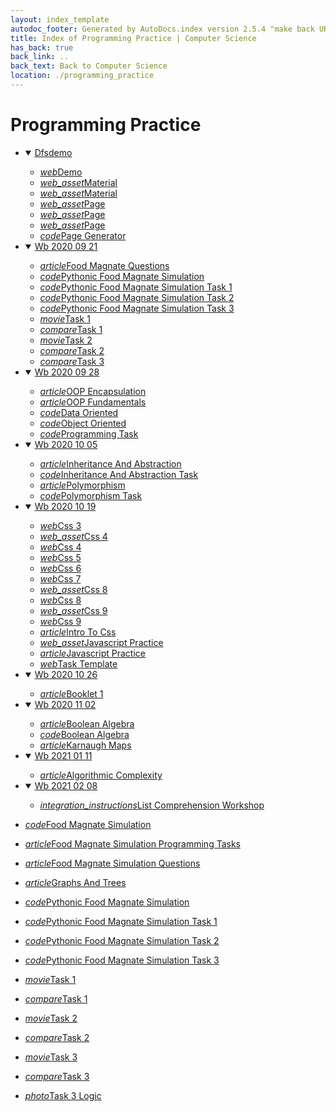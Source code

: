 ```yaml
---
layout: index_template
autodoc_footer: Generated by AutoDocs.index version 2.5.4 "make back URLs relative" ⓒ Starwort, 2020
title: Index of Programming Practice | Computer Science
has_back: true
back_link: ..
back_text: Back to Computer Science
location: ./programming_practice
---
```


# **Programming Practice**

- <details open><summary><a href='./dfsdemo'>Dfsdemo</a></summary>

  - <a href='./dfsdemo/demo.html'><i title='HTML file' class="material-icons">web</i>Demo</a>
  - <a href='./dfsdemo/material.css'><i title='CSS file' class="material-icons">web_asset</i>Material</a>
  - <a href='./dfsdemo/material.js'><i title='JS file' class="material-icons">web_asset</i>Material</a>
  - <a href='./dfsdemo/page.css'><i title='CSS file' class="material-icons">web_asset</i>Page</a>
  - <a href='./dfsdemo/page.js'><i title='JS file' class="material-icons">web_asset</i>Page</a>
  - <a href='./dfsdemo/page.scss'><i title='SCSS file' class="material-icons">web_asset</i>Page</a>
  - <a href='./dfsdemo/page_generator.py'><i title='PY file' class="material-icons">code</i>Page Generator</a>

  </details>
- <details open><summary><a href='./wb_2020_09_21'>Wb 2020 09 21</a></summary>

  - <a href='./wb_2020_09_21/food_magnate_questions.html'><i title='MD file' class="material-icons">article</i>Food Magnate Questions</a>
  - <a href='./wb_2020_09_21/pythonic_food_magnate_simulation.py'><i title='PY file' class="material-icons">code</i>Pythonic Food Magnate Simulation</a>
  - <a href='./wb_2020_09_21/pythonic_food_magnate_simulation_task_1.py'><i title='PY file' class="material-icons">code</i>Pythonic Food Magnate Simulation Task 1</a>
  - <a href='./wb_2020_09_21/pythonic_food_magnate_simulation_task_2.py'><i title='PY file' class="material-icons">code</i>Pythonic Food Magnate Simulation Task 2</a>
  - <a href='./wb_2020_09_21/pythonic_food_magnate_simulation_task_3.py'><i title='PY file' class="material-icons">code</i>Pythonic Food Magnate Simulation Task 3</a>
  - <a href='./wb_2020_09_21/task_1.cast'><i title='CAST file' class="material-icons">movie</i>Task 1</a>
  - <a href='./wb_2020_09_21/task_1.diff'><i title='DIFF file' class="material-icons">compare</i>Task 1</a>
  - <a href='./wb_2020_09_21/task_2.cast'><i title='CAST file' class="material-icons">movie</i>Task 2</a>
  - <a href='./wb_2020_09_21/task_2.diff'><i title='DIFF file' class="material-icons">compare</i>Task 2</a>
  - <a href='./wb_2020_09_21/task_3.diff'><i title='DIFF file' class="material-icons">compare</i>Task 3</a>

  </details>
- <details open><summary><a href='./wb_2020_09_28'>Wb 2020 09 28</a></summary>

  - <a href='./wb_2020_09_28/OOP_encapsulation.html'><i title='MD file' class="material-icons">article</i>OOP Encapsulation</a>
  - <a href='./wb_2020_09_28/OOP_fundamentals.html'><i title='MD file' class="material-icons">article</i>OOP Fundamentals</a>
  - <a href='./wb_2020_09_28/data_oriented.py'><i title='PY file' class="material-icons">code</i>Data Oriented</a>
  - <a href='./wb_2020_09_28/object_oriented.py'><i title='PY file' class="material-icons">code</i>Object Oriented</a>
  - <a href='./wb_2020_09_28/programming_task.py'><i title='PY file' class="material-icons">code</i>Programming Task</a>

  </details>
- <details open><summary><a href='./wb_2020_10_05'>Wb 2020 10 05</a></summary>

  - <a href='./wb_2020_10_05/inheritance_and_abstraction.html'><i title='MD file' class="material-icons">article</i>Inheritance And Abstraction</a>
  - <a href='./wb_2020_10_05/inheritance_and_abstraction_task.py'><i title='PY file' class="material-icons">code</i>Inheritance And Abstraction Task</a>
  - <a href='./wb_2020_10_05/polymorphism.html'><i title='MD file' class="material-icons">article</i>Polymorphism</a>
  - <a href='./wb_2020_10_05/polymorphism_task.py'><i title='PY file' class="material-icons">code</i>Polymorphism Task</a>

  </details>
- <details open><summary><a href='./wb_2020_10_19'>Wb 2020 10 19</a></summary>

  - <a href='./wb_2020_10_19/css_3.html'><i title='HTML file' class="material-icons">web</i>Css 3</a>
  - <a href='./wb_2020_10_19/css_4.css'><i title='CSS file' class="material-icons">web_asset</i>Css 4</a>
  - <a href='./wb_2020_10_19/css_4.html'><i title='HTML file' class="material-icons">web</i>Css 4</a>
  - <a href='./wb_2020_10_19/css_5.html'><i title='HTML file' class="material-icons">web</i>Css 5</a>
  - <a href='./wb_2020_10_19/css_6.html'><i title='HTML file' class="material-icons">web</i>Css 6</a>
  - <a href='./wb_2020_10_19/css_7.html'><i title='HTML file' class="material-icons">web</i>Css 7</a>
  - <a href='./wb_2020_10_19/css_8.css'><i title='CSS file' class="material-icons">web_asset</i>Css 8</a>
  - <a href='./wb_2020_10_19/css_8.html'><i title='HTML file' class="material-icons">web</i>Css 8</a>
  - <a href='./wb_2020_10_19/css_9.css'><i title='CSS file' class="material-icons">web_asset</i>Css 9</a>
  - <a href='./wb_2020_10_19/css_9.html'><i title='HTML file' class="material-icons">web</i>Css 9</a>
  - <a href='./wb_2020_10_19/intro_to_css.html'><i title='MD file' class="material-icons">article</i>Intro To Css</a>
  - <a href='./wb_2020_10_19/javascript_practice.js'><i title='JS file' class="material-icons">web_asset</i>Javascript Practice</a>
  - <a href='./wb_2020_10_19/javascript_practice.html'><i title='MD file' class="material-icons">article</i>Javascript Practice</a>
  - <a href='./wb_2020_10_19/task_template.html'><i title='HTML file' class="material-icons">web</i>Task Template</a>

  </details>
- <details open><summary><a href='./wb_2020_10_26'>Wb 2020 10 26</a></summary>

  - <a href='./wb_2020_10_26/booklet_1.html'><i title='MD file' class="material-icons">article</i>Booklet 1</a>

  </details>
- <details open><summary><a href='./wb_2020_11_02'>Wb 2020 11 02</a></summary>

  - <a href='./wb_2020_11_02/boolean_algebra.html'><i title='MD file' class="material-icons">article</i>Boolean Algebra</a>
  - <a href='./wb_2020_11_02/boolean_algebra.py'><i title='PY file' class="material-icons">code</i>Boolean Algebra</a>
  - <a href='./wb_2020_11_02/karnaugh_maps.html'><i title='MD file' class="material-icons">article</i>Karnaugh Maps</a>

  </details>
- <details open><summary><a href='./wb_2021_01_11'>Wb 2021 01 11</a></summary>

  - <a href='./wb_2021_01_11/algorithmic_complexity.html'><i title='MD file' class="material-icons">article</i>Algorithmic Complexity</a>

  </details>
- <details open><summary><a href='./wb_2021_02_08'>Wb 2021 02 08</a></summary>

  - <a href='./wb_2021_02_08/list_comprehension_workshop.ipynb'><i title='IPYNB file' class="material-icons">integration_instructions</i>List Comprehension Workshop</a>

  </details>
- <a href='./food_magnate_simulation.py'><i title='PY file' class="material-icons">code</i>Food Magnate Simulation</a>
- <a href='./food_magnate_simulation_programming_tasks.html'><i title='MD file' class="material-icons">article</i>Food Magnate Simulation Programming Tasks</a>
- <a href='./food_magnate_simulation_questions.html'><i title='MD file' class="material-icons">article</i>Food Magnate Simulation Questions</a>
- <a href='./graphs_and_trees.html'><i title='MD file' class="material-icons">article</i>Graphs And Trees</a>
- <a href='./pythonic_food_magnate_simulation.py'><i title='PY file' class="material-icons">code</i>Pythonic Food Magnate Simulation</a>
- <a href='./pythonic_food_magnate_simulation_task_1.py'><i title='PY file' class="material-icons">code</i>Pythonic Food Magnate Simulation Task 1</a>
- <a href='./pythonic_food_magnate_simulation_task_2.py'><i title='PY file' class="material-icons">code</i>Pythonic Food Magnate Simulation Task 2</a>
- <a href='./pythonic_food_magnate_simulation_task_3.py'><i title='PY file' class="material-icons">code</i>Pythonic Food Magnate Simulation Task 3</a>
- <a href='./task_1.cast'><i title='CAST file' class="material-icons">movie</i>Task 1</a>
- <a href='./task_1.diff'><i title='DIFF file' class="material-icons">compare</i>Task 1</a>
- <a href='./task_2.cast'><i title='CAST file' class="material-icons">movie</i>Task 2</a>
- <a href='./task_2.diff'><i title='DIFF file' class="material-icons">compare</i>Task 2</a>
- <a href='./task_3.cast'><i title='CAST file' class="material-icons">movie</i>Task 3</a>
- <a href='./task_3.diff'><i title='DIFF file' class="material-icons">compare</i>Task 3</a>
- <a href='./task_3_logic.png'><i title='PNG file' class="material-icons">photo</i>Task 3 Logic</a>
